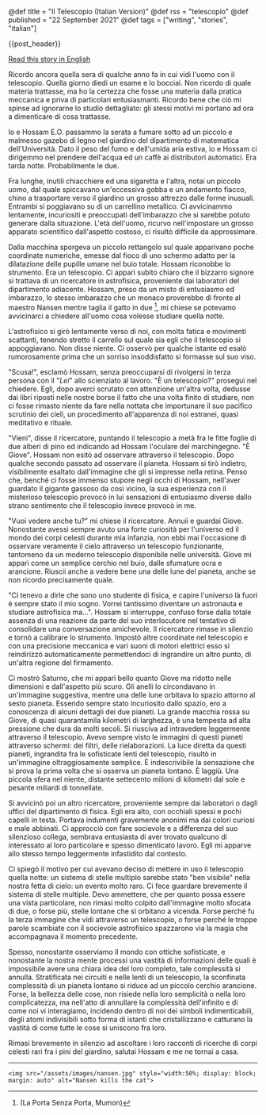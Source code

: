 @def title = "Il Telescopio (Italian Version)"
@def rss =  "telescopio"
@def published = "22 September 2021"
@def tags = ["writing", "stories", "italian"]

{{post_header}}

[Read this story in English](/blog/telescope-eng)

Ricordo ancora quella sera di qualche anno fa in cui vidi l'uomo con il
telescopio. Quella giorno diedi un esame e lo bocciai. Non ricordo di quale
materia trattasse, ma ho la certezza che fosse una materia dalla pratica
meccanica e priva di particolari entusiasmanti. Ricordo bene che ciò mi spinse
ad ignorarne lo studio dettagliato: gli stessi motivi mi portano ad ora a
dimenticare di cosa trattasse.

Io e Hossam E.O. passammo la serata a fumare sotto ad un piccolo e malmesso
gazebo di legno nel giardino del dipartimento di matematica dell'Università.
Dato il peso del fumo e dell'umida aria estiva, io e Hossam ci dirigemmo nel
prendere dell'acqua ed un caffè ai distributori automatici. Era tarda notte.
Probabilmente le due.

Fra lunghe, inutili chiacchiere ed una sigaretta e l'altra, notai un piccolo
uomo, dal quale spiccavano un'eccessiva gobba e un andamento fiacco, chino a
trasportare verso il giardino un grosso attrezzo dalle forme inusuali. Entrambi
si poggiavano su di un carrellino metallico. Ci avvicinammo lentamente,
incuriositi e preoccupati dell'imbarazzo che si sarebbe potuto generare dalla
situazione. L'età dell'uomo, ricurvo nell'impostare un grosso apparato
scientifico dall'aspetto costoso, ci risultò difficile da approssimare.

Dalla macchina sporgeva un piccolo rettangolo sul quale apparivano poche
coordinate numeriche, emesse dal fioco di uno schermo adatto per la dilatazione
delle pupille umane nel buio totale. Hossam riconobbe lo strumento. Era un
telescopio. Ci apparì subito chiaro che il bizzarro signore si trattava di un
ricercatore in astrofisica, proveniente dai laboratori del dipartimento
adiacente. Hossam, preso da un misto di entusiasmo ed imbarazzo, lo stesso
imbarazzo che un monaco proverebbe di fronte al maestro Nansen mentre taglia il
gatto in due [^1], mi chiese se potevamo avvicinarci a chiedere all'uomo cosa
volesse studiare quella notte.

L'astrofisico si girò lentamente verso di noi, con molta fatica e movimenti
scattanti, tenendo stretto il carrello sul quale sia egli che il telescopio si
appoggiavano. Non disse niente. Ci osservò per qualche istante ed esalò
rumorosamente prima che un sorriso insoddisfatto si formasse sul suo viso.

"Scusa!", esclamò Hossam, senza preoccuparsi di rivolgersi in terza persona con
il "*Lei*" allo scienziato al lavoro. "È un telescopio?" proseguì nel chiedere.
Egli, dopo averci scrutato con attenzione un'altra volta, dedusse dai libri
riposti nelle nostre borse il fatto che una volta finito di studiare, non ci
fosse rimasto niente da fare nella nottata che importunare il suo pacifico
scrutinio dei cieli, un procedimento all'apparenza di noi estranei, quasi
meditativo e rituale.

"Vieni", disse il ricercatore, puntando il telescopio a metà fra le fitte foglie
di due alberi di pino ed indicando ad Hossam l'oculare del marchingegno. "È
Giove". Hossam non esitò ad osservare attraverso il telescopio. Dopo qualche
secondo passato ad osservare il pianeta. Hossam si tirò indietro, visibilmente
esaltato dall'immagine che gli si impresse nella retina. Penso che, benché ci
fosse immenso stupore negli occhi di Hossam, nell'aver guardato il gigante
gassoso da così vicino, la sua esperienza con il misterioso telescopio provocò
in lui sensazioni di entusiasmo diverse dallo strano sentimento che il
telescopio invece provocò in me.

"Vuoi vedere anche tu?" mi chiese il ricercatore. Annuii e guardai Giove.
Nonostante avessi sempre avuto una forte curiosità per l'universo ed il mondo
dei corpi celesti durante mia infanzia, non ebbi mai l'occasione di osservare
veramente il cielo attraverso un telescopio funzionante, tantomeno da un moderno
telescopio disponibile nelle università. Giove mi apparì come un semplice
cerchio nel buio, dalle sfumature ocra e arancione. Riuscii anche a vedere bene
una delle lune del pianeta, anche se non ricordo precisamente quale.


"Ci tenevo a dirle che sono uno studente di fisica, e capire l'universo là fuori
è sempre stato il mio sogno. Vorrei tantissimo diventare un astronauta e
studiare astrofisica ma...". Hossam si interruppe, confuso forse dalla totale
assenza di una reazione da parte del suo interlocutore nel tentativo di
consolidare una conversazione amichevole. Il ricercatore rimase in silenzio e
tornò a calibrare lo strumento. Impostò altre coordinate nel telescopio e con
una precisione meccanica e vari suoni di motori elettrici esso si reindirizzò
automaticamente permettendoci di ingrandire un altro punto, di un'altra regione
del firmamento.

Ci mostrò Saturno, che mi apparì bello quanto Giove ma ridotto nelle dimensioni
e dall'aspetto più scuro. Gli anelli lo circondavano in un'immagine suggestiva,
mentre una delle lune orbitava lo spazio attorno al sesto pianeta. Essendo
sempre stato incuriosito dallo spazio, ero a conoscenza di alcuni dettagli dei
due pianeti. La grande macchia rossa su Giove, di quasi quarantamila kilometri
di larghezza, è una tempesta ad alta pressione che dura da molti secoli. Si
riusciva ad intravedere leggermente attraverso il telescopio. Avevo sempre visto
le immagini di questi pianeti attraverso schermi: dei filtri, delle
rielaborazioni. La luce diretta da questi pianeti, ingrandita fra le sofisticate
lenti del telescopio, risultò in un'immagine oltraggiosamente semplice. È
indescrivibile la sensazione che si prova la prima volta che si osserva un
pianeta lontano. È laggiù. Una piccola sfera nel niente, distante settecento
milioni di kilometri dal sole e pesante miliardi di tonnellate.


Si avvicinò poi un altro ricercatore, proveniente sempre dai laboratori o dagli
uffici del dipartimento di fisica. Egli era alto, con occhiali spessi e pochi
capelli in testa. Portava indumenti gravemente anonimi ma dai colori curiosi e
male abbinati. Ci approcciò con fare socievole e a differenza del suo silenzioso
collega, sembrava entusiasta di aver trovato qualcuno di interessato al loro
particolare e spesso dimenticato lavoro. Egli mi apparve allo stesso tempo
leggermente infastidito dal contesto. 

Ci spiegò il motivo per cui avevano deciso
di mettere in uso il telescopio quella notte: un sistema di stelle multiplo
sarebbe stato "ben visibile" nella nostra fetta di cielo: un evento molto raro.
Ci fece guardare brevemente il sistema di stelle multiple. Devo ammettere, che
per quanto possa essere una vista particolare, non rimasi molto colpito
dall'immagine molto sfocata di due, o forse più, stelle lontane che si orbitano
a vicenda. Forse perché fu la terza immagine che vidi attraverso un telescopio,
o forse perché le troppe parole scambiate con il socievole astrofisico
spazzarono via la magia che accompagnava il momento precedente. 

Spesso, nonostante osserviamo il mondo con ottiche sofisticate, e nonostante la
nostra mente processi una vastità di informazioni delle quali è impossibile
avere una chiara idea del loro completo, tale complessità si annulla.
Stratificata nei circuiti e nelle lenti di un telescopio, la sconfinata
complessità di un pianeta lontano si riduce ad un piccolo cerchio arancione.
Forse, la bellezza delle cose, non risiede nella loro semplicità o nella loro
complicatezza, ma nell'atto di annullare la complessità dell'infinito e di come
noi vi interagiamo, incidendo dentro di noi dei simboli indimenticabili, degli
atomi indivisibili sotto forma di istanti che cristallizzano e
catturano la vastità di come tutte le cose si uniscono fra loro.

Rimasi brevemente in silenzio ad ascoltare i loro racconti di ricerche di corpi
celesti rari fra i pini del giardino, salutai Hossam e me ne tornai a casa.
[^1]: (La Porta Senza Porta, Mumon)

---

~~~
<img src="/assets/images/nansen.jpg" style="width:50%; display: block; margin: auto" alt="Nansen kills the cat">
~~~

